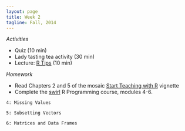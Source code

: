 ```yaml
---
layout: page
title: Week 2
tagline: Fall, 2014
---
```



_Activities_

* Quiz (10 min)
* Lady tasting tea activity (30 min)
* Lecture: [R Tips](./lectures/week2/r_tips.pdf) (10 min)

_Homework_

* Read Chapters 2 and 5 of the mosaic [Start Teaching with R](http://cran.r-project.org/web/packages/mosaic/vignettes/V2StartTeaching.pdf) vignette
* Complete the [swirl](http://swirlstats.com/students.html) R Programming course, modules 4-6.

```
4: Missing Values
```

```
5: Subsetting Vectors
```

```
6: Matrices and Data Frames
```